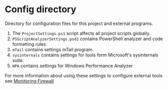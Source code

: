 
# Config directory

Directory for configuration files for this project and external programs.

1. The `ProjectSettings.ps1` script affects all project scripts globally.
2. `PSScriptAnalyzerSettings.psd1` contains PowerShell analyzer and code formatting rules.
3. `mTail` contains settings mTail program.
4. `sysinternals` contains settings for tools form Microsoft's sysinternals suite.
5. `WPA` contains settings for Windows Performance Analyzer

For more information about using these settings to configure external tools see
[Monitoring Firewall](https://github.com/metablaster/WindowsFirewallRuleset/blob/develop/Readme/Monitoring%20Firewall.md)
